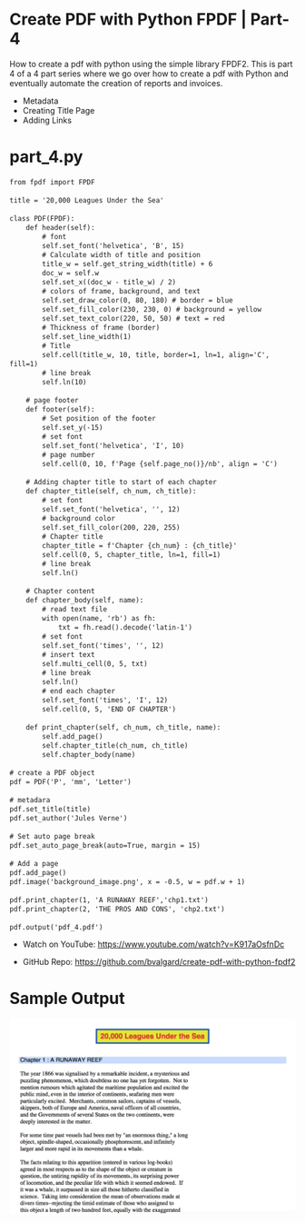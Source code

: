 # Create PDF with Python FPDF | Part-4

How to create a pdf with python using the simple library FPDF2. This is part 4 of a 4 part series where we go over how to create a pdf with Python and eventually automate the creation of reports and invoices. 

* Metadata
* Creating Title Page
* Adding Links

part_4.py
========================================================
```Python3
from fpdf import FPDF

title = '20,000 Leagues Under the Sea'

class PDF(FPDF):
    def header(self):
        # font
        self.set_font('helvetica', 'B', 15)
        # Calculate width of title and position
        title_w = self.get_string_width(title) + 6
        doc_w = self.w
        self.set_x((doc_w - title_w) / 2)
        # colors of frame, background, and text
        self.set_draw_color(0, 80, 180) # border = blue
        self.set_fill_color(230, 230, 0) # background = yellow
        self.set_text_color(220, 50, 50) # text = red
        # Thickness of frame (border)
        self.set_line_width(1)
        # Title
        self.cell(title_w, 10, title, border=1, ln=1, align='C', fill=1)
        # line break
        self.ln(10)

    # page footer
    def footer(self):
        # Set position of the footer
        self.set_y(-15)
        # set font
        self.set_font('helvetica', 'I', 10)
        # page number
        self.cell(0, 10, f'Page {self.page_no()}/nb', align = 'C')

    # Adding chapter title to start of each chapter
    def chapter_title(self, ch_num, ch_title):
        # set font
        self.set_font('helvetica', '', 12)
        # background color
        self.set_fill_color(200, 220, 255)
        # Chapter title
        chapter_title = f'Chapter {ch_num} : {ch_title}'
        self.cell(0, 5, chapter_title, ln=1, fill=1)
        # line break
        self.ln()

    # Chapter content
    def chapter_body(self, name):
        # read text file
        with open(name, 'rb') as fh:
            txt = fh.read().decode('latin-1')
        # set font
        self.set_font('times', '', 12)
        # insert text
        self.multi_cell(0, 5, txt)
        # line break
        self.ln()
        # end each chapter
        self.set_font('times', 'I', 12)
        self.cell(0, 5, 'END OF CHAPTER')

    def print_chapter(self, ch_num, ch_title, name):
        self.add_page()
        self.chapter_title(ch_num, ch_title)
        self.chapter_body(name)

# create a PDF object
pdf = PDF('P', 'mm', 'Letter')

# metadara
pdf.set_title(title)
pdf.set_author('Jules Verne')

# Set auto page break
pdf.set_auto_page_break(auto=True, margin = 15)

# Add a page
pdf.add_page()
pdf.image('background_image.png', x = -0.5, w = pdf.w + 1)

pdf.print_chapter(1, 'A RUNAWAY REEF','chp1.txt')
pdf.print_chapter(2, 'THE PROS AND CONS', 'chp2.txt')

pdf.output('pdf_4.pdf')

```

* Watch on YouTube:
https://www.youtube.com/watch?v=K917aOsfnDc

* GitHub Repo:
https://github.com/bvalgard/create-pdf-with-python-fpdf2

Sample Output
========================================================
![Sample output Create PDF with Python FPDF | Part-4](https://github.com/nihathalici/Create-PDF-with-Python-FPDF/blob/main/Part-3/part_3.png)


